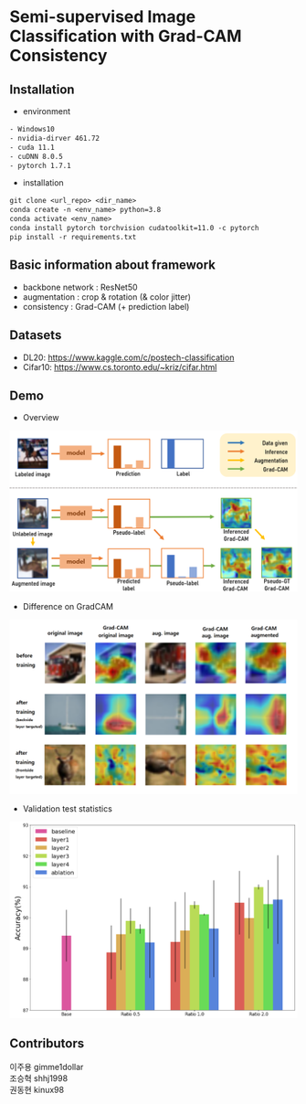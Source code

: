 # Semi-supervised Image Classification with Grad-CAM Consistency

## Installation
- environment
```
- Windows10
- nvidia-dirver 461.72
- cuda 11.1
- cuDNN 8.0.5
- pytorch 1.7.1
```
- installation 
```
git clone <url_repo> <dir_name>
conda create -n <env_name> python=3.8
conda activate <env_name> 
conda install pytorch torchvision cudatoolkit=11.0 -c pytorch
pip install -r requirements.txt
```

## Basic information about framework
- backbone network : ResNet50
- augmentation : crop & rotation (& color jitter)
- consistency : Grad-CAM (+ prediction label)

## Datasets
- DL20: https://www.kaggle.com/c/postech-classification
- Cifar10: https://www.cs.toronto.edu/~kriz/cifar.html

## Demo
- Overview
<img src="./img/overview.png" width="800">

- Difference on GradCAM
<img src="./img/training.png" width="800">

- Validation test statistics
<img src="./img/result.PNG" width="800">



## Contributors
이주용 gimme1dollar         
조승혁 shhj1998         
권동현 kinux98        
